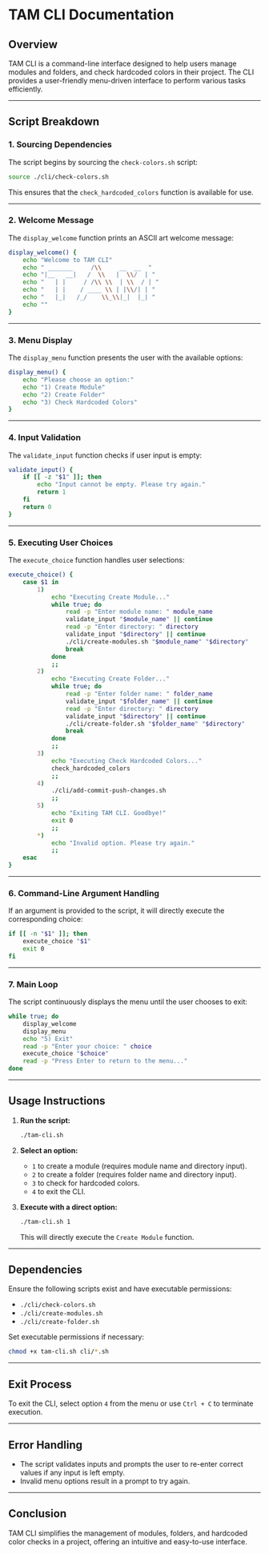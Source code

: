 # TAM CLI Documentation

## Overview
TAM CLI is a command-line interface designed to help users manage modules and folders, and check hardcoded colors in their project. The CLI provides a user-friendly menu-driven interface to perform various tasks efficiently.

---

## Script Breakdown

### 1. **Sourcing Dependencies**
The script begins by sourcing the `check-colors.sh` script:
```bash
source ./cli/check-colors.sh
```
This ensures that the `check_hardcoded_colors` function is available for use.

---

### 2. **Welcome Message**
The `display_welcome` function prints an ASCII art welcome message:
```bash
display_welcome() {
    echo "Welcome to TAM CLI"
    echo " _______     /\\     __  __  "
    echo "|__   __|   /  \\   |  \\/  | "
    echo "   | |     / /\\ \\  | \\  / | "
    echo "   | |    / ____ \\ | |\\/| | "
    echo "   |_|   /_/    \\_\\|_|  |_| "
    echo ""
}
```

---

### 3. **Menu Display**
The `display_menu` function presents the user with the available options:
```bash
display_menu() {
    echo "Please choose an option:"
    echo "1) Create Module"
    echo "2) Create Folder"
    echo "3) Check Hardcoded Colors"
}
```

---

### 4. **Input Validation**
The `validate_input` function checks if user input is empty:
```bash
validate_input() {
    if [[ -z "$1" ]]; then
        echo "Input cannot be empty. Please try again."
        return 1
    fi
    return 0
}
```

---

### 5. **Executing User Choices**
The `execute_choice` function handles user selections:
```bash
execute_choice() {
    case $1 in
        1)
            echo "Executing Create Module..."
            while true; do
                read -p "Enter module name: " module_name
                validate_input "$module_name" || continue
                read -p "Enter directory: " directory
                validate_input "$directory" || continue
                ./cli/create-modules.sh "$module_name" "$directory"
                break
            done
            ;;
        2)
            echo "Executing Create Folder..."
            while true; do
                read -p "Enter folder name: " folder_name
                validate_input "$folder_name" || continue
                read -p "Enter directory: " directory
                validate_input "$directory" || continue
                ./cli/create-folder.sh "$folder_name" "$directory"
                break
            done
            ;;
        3)
            echo "Executing Check Hardcoded Colors..."
            check_hardcoded_colors
            ;;
        4)
            ./cli/add-commit-push-changes.sh
            ;;
        5)
            echo "Exiting TAM CLI. Goodbye!"
            exit 0
            ;;
        *)
            echo "Invalid option. Please try again."
            ;;
    esac
}
```

---

### 6. **Command-Line Argument Handling**
If an argument is provided to the script, it will directly execute the corresponding choice:
```bash
if [[ -n "$1" ]]; then
    execute_choice "$1"
    exit 0
fi
```

---

### 7. **Main Loop**
The script continuously displays the menu until the user chooses to exit:
```bash
while true; do
    display_welcome
    display_menu
    echo "5) Exit"
    read -p "Enter your choice: " choice
    execute_choice "$choice"
    read -p "Press Enter to return to the menu..."
done
```

---

## Usage Instructions

1. **Run the script:**
   ```bash
   ./tam-cli.sh
   ```

2. **Select an option:**
   - `1` to create a module (requires module name and directory input).
   - `2` to create a folder (requires folder name and directory input).
   - `3` to check for hardcoded colors.
   - `4` to exit the CLI.

3. **Execute with a direct option:**
   ```bash
   ./tam-cli.sh 1
   ```
   This will directly execute the `Create Module` function.

---

## Dependencies
Ensure the following scripts exist and have executable permissions:
- `./cli/check-colors.sh`
- `./cli/create-modules.sh`
- `./cli/create-folder.sh`

Set executable permissions if necessary:
```bash
chmod +x tam-cli.sh cli/*.sh
```

---

## Exit Process
To exit the CLI, select option `4` from the menu or use `Ctrl + C` to terminate execution.

---

## Error Handling
- The script validates inputs and prompts the user to re-enter correct values if any input is left empty.
- Invalid menu options result in a prompt to try again.

---

## Conclusion
TAM CLI simplifies the management of modules, folders, and hardcoded color checks in a project, offering an intuitive and easy-to-use interface.

